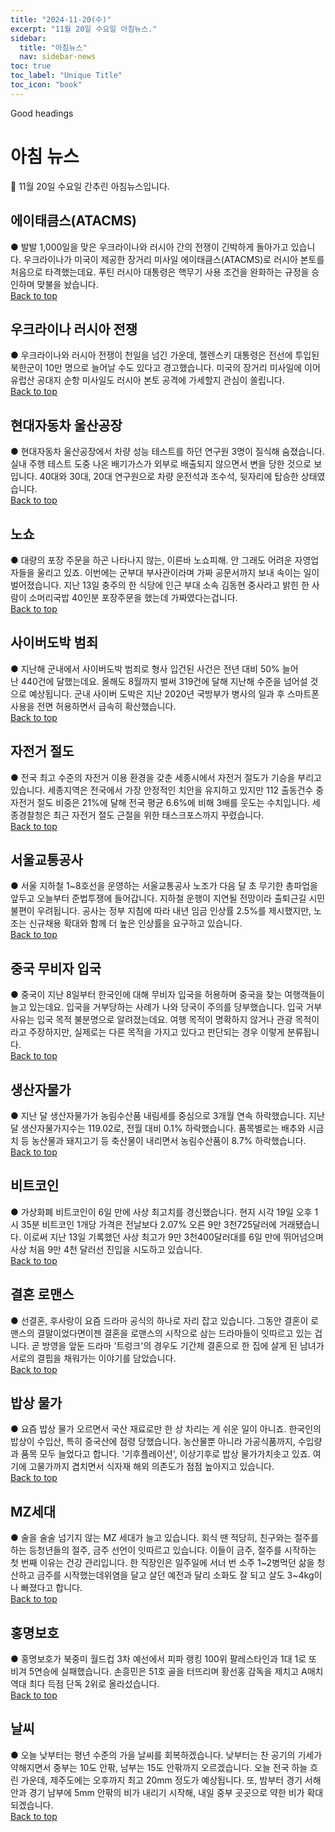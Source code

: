 ```yaml
---
title: "2024-11-20(수)"
excerpt: "11월 20일 수요일 아침뉴스."
sidebar:
  title: "아침뉴스"
  nav: sidebar-news
toc: true
toc_label: "Unique Title"
toc_icon: "book" 
---
```


Good headings

# 아침 뉴스
📮 11월 20일 수요일 간추린 아침뉴스입니다.

## 에이태큼스(ATACMS)
● 발발 1,000일을 맞은 우크라이나와 러시아 간의 전쟁이 긴박하게 돌아가고 있습니다. 우크라이나가 미국이 제공한 장거리 미사일 에이태큼스(ATACMS)로 러시아 본토를 처음으로 타격했는데요. 푸틴 러시아 대통령은 핵무기 사용 조건을 완화하는 규정을 승인하며 맞불을 놨습니다.
<br>
<a href="#" class="btn btn--success">Back to top</a>
<br>
## 우크라이나 러시아 전쟁
● 우크라이나와 러시아 전쟁이 천일을 넘긴 가운데, 젤렌스키 대통령은 전선에 투입된 북한군이 10만 명으로 늘어날 수도 있다고 경고했습니다. 미국의 장거리 미사일에 이어 유럽산 공대지 순항 미사일도 러시아 본토 공격에 가세할지 관심이 쏠립니다.
<br>
<a href="#" class="btn btn--success">Back to top</a>
<br>
## 현대자동차 울산공장
● 현대자동차 울산공장에서 차량 성능 테스트를 하던 연구원 3명이 질식해 숨졌습니다. 실내 주행 테스트 도중 나온 배기가스가 외부로 배출되지 않으면서 변을 당한 것으로 보입니다. 40대와 30대, 20대 연구원으로 차량 운전석과 조수석, 뒷자리에 탑승한 상태였습니다.
<br>
<a href="#" class="btn btn--success">Back to top</a>
<br>
## 노쇼
● 대량의 포장 주문을 하곤 나타나지 않는, 이른바 노쇼피해. 안 그래도 어려운 자영업자들을 울리고 있죠. 이번에는 군부대 부사관이라며 가짜 공문서까지 보내 속이는 일이 벌어졌습니다. 지난 13일 충주의 한 식당에 인근 부대 소속 김동현 중사라고 밝힌 한 사람이 소머리국밥 40인분 포장주문을 했는데 가짜였다는겁니다.
<br>
<a href="#" class="btn btn--success">Back to top</a>
<br>
## 사이버도박 범죄
● 지난해 군내에서 사이버도박 범죄로 형사 입건된 사건은 전년 대비 50% 늘어난 440건에 달했는데요. 올해도 8월까지 벌써 319건에 달해 지난해 수준을 넘어설 것으로 예상됩니다. 군내 사이버 도박은 지난 2020년 국방부가 병사의 일과 후 스마트폰 사용을 전면 허용하면서 급속히 확산했습니다.
<br>
<a href="#" class="btn btn--success">Back to top</a>
<br>
## 자전거 절도
● 전국 최고 수준의 자전거 이용 환경을 갖춘 세종시에서 자전거 절도가 기승을 부리고 있습니다. 세종지역은 전국에서 가장 안정적인 치안을 유지하고 있지만 112 출동건수 중 자전거 절도 비중은 21%에 달해 전국 평균 6.6%에 비해 3배를 웃도는 수치입니다. 세종경찰청은 최근 자전거 절도 근절을 위한 태스크포스까지 꾸렸습니다.
<br>
<a href="#" class="btn btn--success">Back to top</a>
<br>
## 서울교통공사
● 서울 지하철 1~8호선을 운영하는 서울교통공사 노조가 다음 달 초 무기한 총파업을 앞두고 오늘부터 준법투쟁에 들어갑니다. 지하철 운행이 지연될 전망이라 출퇴근길 시민 불편이 우려됩니다. 공사는 정부 지침에 따라 내년 임금 인상률 2.5%를 제시했지만, 노조는 신규채용 확대와 함께 더 높은 인상률을 요구하고 있습니다.
<br>
<a href="#" class="btn btn--success">Back to top</a>
<br>
## 중국 무비자 입국
● 중국이 지난 8일부터 한국인에 대해 무비자 입국을 허용하며 중국을 찾는 여행객들이 늘고 있는데요. 입국을 거부당하는 사례가 나와 당국이 주의를 당부했습니다. 입국 거부 사유는 입국 목적 불분명으로 알려졌는데요. 여행 목적이 명확하지 않거나 관광 목적이라고 주장하지만, 실제로는 다른 목적을 가지고 있다고 판단되는 경우 이렇게 분류됩니다.
<br>
<a href="#" class="btn btn--success">Back to top</a>
<br>
## 생산자물가
● 지난 달 생산자물가가 농림수산품 내림세를 중심으로 3개월 연속 하락했습니다. 지난 달 생산자물가지수는 119.02로, 전월 대비 0.1% 하락했습니다. 품목별로는 배추와 시금치 등 농산물과 돼지고기 등 축산물이 내리면서 농림수산품이 8.7% 하락했습니다.
<br>
<a href="#" class="btn btn--success">Back to top</a>
<br>
## 비트코인
● 가상화폐 비트코인이 6일 만에 사상 최고치를 경신했습니다. 현지 시각 19일 오후 1시 35분 비트코인 1개당 가격은 전날보다 2.07% 오른 9만 3천725달러에 거래됐습니다. 이로써 지난 13일 기록했던 사상 최고가 9만 3천400달러대를 6일 만에 뛰어넘으며 사상 처음 9만 4천 달러선 진입을 시도하고 있습니다.
<br>
<a href="#" class="btn btn--success">Back to top</a>
<br>
## 결혼 로맨스 
● 선결혼, 후사랑이 요즘 드라마 공식의 하나로 자리 잡고 있습니다. 그동안 결혼이 로맨스의 결말이었다면이젠 결혼을 로맨스의 시작으로 삼는 드라마들이 잇따르고 있는 겁니다. 곧 방영을 앞둔 드라마 '트렁크'의 경우도 기간제 결혼으로 한 집에 살게 된 남녀가 서로의 결핍을 채워가는 이야기를 담았습니다. 
<br>
<a href="#" class="btn btn--success">Back to top</a>
<br>
## 밥상 물가
● 요즘 밥상 물가 오르면서 국산 재료로만 한 상 차리는 게 쉬운 일이 아니죠. 한국인의 밥상이 수입산, 특히 중국산에 점령 당했습니다. 농산물뿐 아니라 가공식품까지, 수입량과 품목 모두 늘었다고 합니다. '기후플레이션', 이상기후로 밥상 물가가치솟고 있죠. 여기에 고물가까지 겹치면서 식자재 해외 의존도가 점점 높아지고 있습니다. 
<br>
<a href="#" class="btn btn--success">Back to top</a>
<br>
## MZ세대
● 술을 술술 넘기지 않는 MZ 세대가 늘고 있습니다. 회식 땐 적당히, 친구와는 절주를 하는 등청년들의 절주, 금주 선언이 잇따르고 있습니다. 이들이 금주, 절주를 시작하는 첫 번째 이유는 건강 관리입니다. 한 직장인은 일주일에 서너 번 소주 1~2병먹던 삶을 청산하고 금주를 시작했는데위염을 달고 살던 예전과 달리 소화도 잘 되고 살도 3~4kg이나 빠졌다고 합니다.
<br>
<a href="#" class="btn btn--success">Back to top</a>
<br>
## 홍명보호
● 홍명보호가 북중미 월드컵 3차 예선에서 피파 랭킹 100위 팔레스타인과 1대 1로 또 비겨 5연승에 실패했습니다. 손흥민은 51호 골을 터뜨리며 황선홍 감독을 제치고 A매치 역대 최다 득점 단독 2위로 올라섰습니다.
<br>
<a href="#" class="btn btn--success">Back to top</a>
<br>
## 날씨
● 오늘 낮부터는 평년 수준의 가을 날씨를 회복하겠습니다. 낮부터는 찬 공기의 기세가 약해지면서 중부는 10도 안팎, 남부는 15도 안팎까지 오르겠습니다. 오늘 전국 하늘 흐린 가운데, 제주도에는 오후까지 최고 20mm 정도가 예상됩니다. 또, 밤부터 경기 서해안과 경기 남부에 5mm 안팎의 비가 내리기 시작해, 내일 중부 곳곳으로 약한 비가 확대되겠습니다.
<br>
<a href="#" class="btn btn--success">Back to top</a>
<br>
